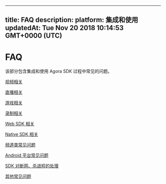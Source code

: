 
---
title: FAQ
description: 
platform: 集成和使用
updatedAt: Tue Nov 20 2018 10:14:53 GMT+0000 (UTC)
---
# FAQ
该部分包含集成和使用 Agora SDK 过程中常见的问题。

 [视频相关](../../cn/Agora%20Platform/video_how_to.md)

 [直播相关](../../cn/Agora%20Platform/live_how_to.md)

 [游戏相关](../../cn/Agora%20Platform/gaming_how_to.md)

 [录制相关](../../cn/Agora%20Platform/recording_how_to.md)
 
 [Web SDK 相关](../../cn/Agora%20Platform/websdk_how_to.md)

 [Native SDK 相关](../../cn/Agora%20Platform/nativesdk_how_to.md)
 
 [频道类常见问题](../../cn/Agora%20Platform/channel_faq.md)

 [Android 平台常见问题](../../cn/Agora%20Platform/android_related.md)

 [SDK 对断网、杀进程的处理](../../cn/Agora%20Platform/sdk_behaviors.md)

 [其他常见问题](../../cn/Agora%20Platform/other_questions_how_to.md)
